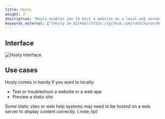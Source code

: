 ```yaml
---
title: Hosty
weight: 2
description: "Hosty enables you to host a website on a local web server without a need to open the terminal."
keywords_external: ["[Hosty on GitHub](https://github.com/rafalkaron/Hosty)", "[MDN: What is a web server?](https://developer.mozilla.org/en-US/docs/Learn/Common_questions/What_is_a_web_server)"]
---
```


## Interface

![Hosty interface](/media/hosty/hosty_interface.png)

## Use cases

Hosty comes in handy if you want to locally:

* Test or troubleshoot a website or a web app
* Preview a static site  

Some static sites or web help systems may need to be hosted on a web server to display content correctly.
{.note_tip}

